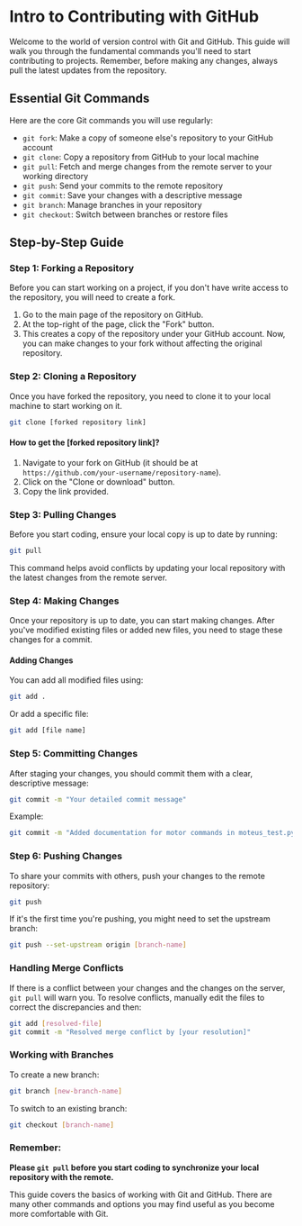# Intro to Contributing with GitHub

Welcome to the world of version control with Git and GitHub. This guide will walk you through the fundamental commands you'll need to start contributing to projects. Remember, before making any changes, always pull the latest updates from the repository.

## Essential Git Commands

Here are the core Git commands you will use regularly:

- `git fork`: Make a copy of someone else's repository to your GitHub account
- `git clone`: Copy a repository from GitHub to your local machine
- `git pull`: Fetch and merge changes from the remote server to your working directory
- `git push`: Send your commits to the remote repository
- `git commit`: Save your changes with a descriptive message
- `git branch`: Manage branches in your repository
- `git checkout`: Switch between branches or restore files

## Step-by-Step Guide

### Step 1: Forking a Repository

Before you can start working on a project, if you don't have write access to the repository, you will need to create a fork.

1. Go to the main page of the repository on GitHub.
2. At the top-right of the page, click the "Fork" button.
3. This creates a copy of the repository under your GitHub account. Now, you can make changes to your fork without affecting the original repository.

### Step 2: Cloning a Repository

Once you have forked the repository, you need to clone it to your local machine to start working on it.

```bash
git clone [forked repository link]
```

#### How to get the **[forked repository link]**?

1. Navigate to your fork on GitHub (it should be at `https://github.com/your-username/repository-name`).
2. Click on the "Clone or download" button.
3. Copy the link provided.

### Step 3: Pulling Changes

Before you start coding, ensure your local copy is up to date by running:

```bash
git pull
```

This command helps avoid conflicts by updating your local repository with the latest changes from the remote server.

### Step 4: Making Changes

Once your repository is up to date, you can start making changes. After you've modified existing files or added new files, you need to stage these changes for a commit.

#### Adding Changes

You can add all modified files using:

```bash
git add .
```

Or add a specific file:

```bash
git add [file name]
```

### Step 5: Committing Changes

After staging your changes, you should commit them with a clear, descriptive message:

```bash
git commit -m "Your detailed commit message"
```

Example:
```bash
git commit -m "Added documentation for motor commands in moteus_test.py"
```

### Step 6: Pushing Changes

To share your commits with others, push your changes to the remote repository:

```bash
git push
```

If it's the first time you're pushing, you might need to set the upstream branch:

```bash
git push --set-upstream origin [branch-name]
```

### Handling Merge Conflicts

If there is a conflict between your changes and the changes on the server, `git pull` will warn you. To resolve conflicts, manually edit the files to correct the discrepancies and then:

```bash
git add [resolved-file]
git commit -m "Resolved merge conflict by [your resolution]"
```

### Working with Branches

To create a new branch:

```bash
git branch [new-branch-name]
```

To switch to an existing branch:

```bash
git checkout [branch-name]
```

### Remember:

**Please `git pull` before you start coding to synchronize your local repository with the remote.**

This guide covers the basics of working with Git and GitHub. There are many other commands and options you may find useful as you become more comfortable with Git.
